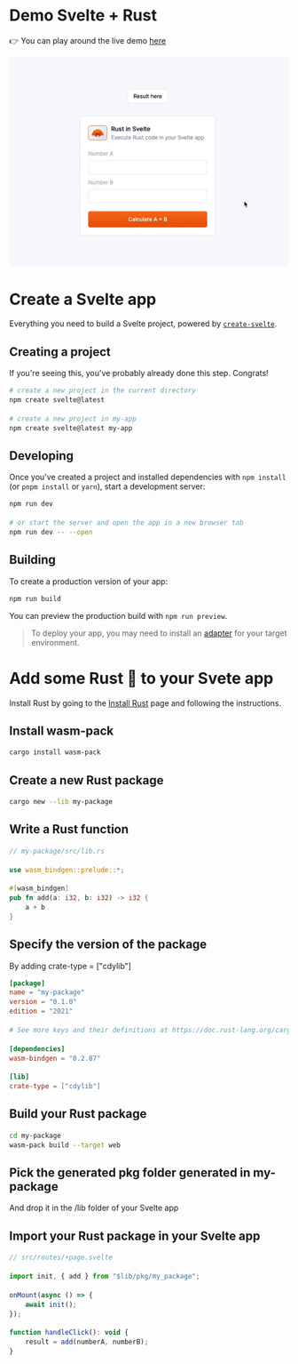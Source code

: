 # Demo Svelte + Rust

👉 You can play around the live demo [here](https://svelte-rust.vercel.app/)

![demo](readme_assets/demo.gif)

# Create a Svelte app

Everything you need to build a Svelte project, powered by [`create-svelte`](https://github.com/sveltejs/kit/tree/master/packages/create-svelte).

## Creating a project

If you're seeing this, you've probably already done this step. Congrats!

```bash
# create a new project in the current directory
npm create svelte@latest

# create a new project in my-app
npm create svelte@latest my-app
```

## Developing

Once you've created a project and installed dependencies with `npm install` (or `pnpm install` or `yarn`), start a development server:

```bash
npm run dev

# or start the server and open the app in a new browser tab
npm run dev -- --open
```

## Building

To create a production version of your app:

```bash
npm run build
```

You can preview the production build with `npm run preview`.

> To deploy your app, you may need to install an [adapter](https://kit.svelte.dev/docs/adapters) for your target environment.

# Add some Rust 🦀 to your Svete app

Install Rust by going to the [Install Rust](https://www.rust-lang.org/tools/install) page and following the instructions.

## Install wasm-pack

```bash
cargo install wasm-pack
```

## Create a new Rust package

```bash
cargo new --lib my-package
```

## Write a Rust function

```rust
// my-package/src/lib.rs

use wasm_bindgen::prelude::*;

#[wasm_bindgen]
pub fn add(a: i32, b: i32) -> i32 {
    a + b
}
```

## Specify the version of the package

By adding crate-type = ["cdylib"]

```toml
[package]
name = "my-package"
version = "0.1.0"
edition = "2021"

# See more keys and their definitions at https://doc.rust-lang.org/cargo/reference/manifest.html

[dependencies]
wasm-bindgen = "0.2.87"

[lib]
crate-type = ["cdylib"]
```

## Build your Rust package

```bash
cd my-package
wasm-pack build --target web
```

## Pick the generated pkg folder generated in my-package

And drop it in the /lib folder of your Svelte app

## Import your Rust package in your Svelte app

```javascript
// src/routes/+page.svelte

import init, { add } from "$lib/pkg/my_package";

onMount(async () => {
	await init();
});

function handleClick(): void {
	result = add(numberA, numberB);
}
```
